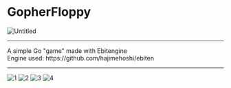 # GopherFloppy
![Untitled](https://github.com/GoEntity/GopherFloppy/assets/116807050/d6a9e5a9-a7dc-4c69-93d3-20127b26299f) <br>
<hr>
A simple Go "game" made with Ebitengine <br>
Engine used: https://github.com/hajimehoshi/ebiten <br>
<hr>

![1](https://github.com/GoEntity/GopherFloppy/assets/116807050/b6f85d51-5887-49bd-b8c2-332963b4e317)
![2](https://github.com/GoEntity/GopherFloppy/assets/116807050/2bf805c2-24c4-4ca3-aac9-efa813a94ff1)
![3](https://github.com/GoEntity/GopherFloppy/assets/116807050/685c27f0-922f-4999-b390-73b2ad342815)
![4](https://github.com/GoEntity/GopherFloppy/assets/116807050/2d237450-8659-4a10-b61c-79c29262d33c)
